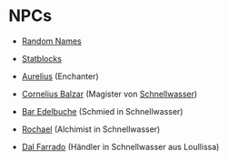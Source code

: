 # NPCs

 - [Random Names](npc_names.md)
 - [Statblocks](stats.md)
 
 
 - [Aurelius](aurelius.md) (Enchanter)
 - [Cornelius Balzar](cornelius_balzar.md) (Magister von [Schnellwasser](../places/schnellwasser.md))
 - [Bar Edelbuche](bar_edelbuche.md) (Schmied in Schnellwasser)
 - [Rochael](rochael.md) (Alchimist in Schnellwasser)
 - [Dal Farrado](dal.md) (Händler in Schnellwasser aus Loullissa)
